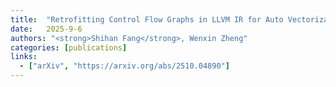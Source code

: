 ```yaml
---
title:  "Retrofitting Control Flow Graphs in LLVM IR for Auto Vectorization"
date:   2025-9-6
authors: "<strong>Shihan Fang</strong>, Wenxin Zheng"
categories: [publications]
links:
  - ["arXiv", "https://arxiv.org/abs/2510.04890"]
---
```

